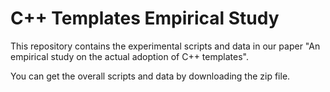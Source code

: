 # C++ Templates Empirical Study

This repository contains the experimental scripts and data in our paper "An empirical study on the actual adoption of C++ templates".

You can get the overall scripts and data by downloading the zip file.
